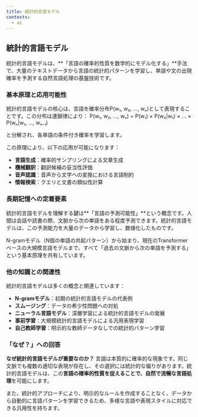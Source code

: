 ```yaml
---
title: 統計的言語モデル
contexts:
  - ai
---
```


<Context name="ai">

## 統計的言語モデル

統計的言語モデルは、**「言語の確率的性質を数学的にモデル化する」**手法で、大量のテキストデータから言語の統計的パターンを学習し、単語や文の出現確率を予測する自然言語処理の基盤技術です。

### 基本原理と応用可能性

統計的言語モデルの核心は、言語を確率分布P(w₁, w₂, ..., wₙ)として表現することです。この分布は連鎖律により：
P(w₁, w₂, ..., wₙ) = P(w₁) × P(w₂|w₁) × ... × P(wₙ|w₁, ..., wₙ₋₁)

と分解され、各単語の条件付き確率を学習します。

この原理により、以下の応用が可能になります：
- **言語生成**：確率的サンプリングによる文章生成
- **機械翻訳**：翻訳候補の妥当性評価
- **音声認識**：音声から文字への変換における言語制約
- **情報検索**：クエリと文書の類似性計算

### 長期記憶への定着要素

統計的言語モデルを理解する鍵は**「言語の予測可能性」**という概念です。人間は会話や読書の際、文脈から次の単語をある程度予測できます。統計的言語モデルは、この予測能力を大量のデータから学習し、数値化したものです。

N-gramモデル（N個の単語の共起パターン）から始まり、現在のTransformerベースの大規模言語モデルまで、すべて「過去の文脈から次の単語を予測する」という基本原理を共有しています。

### 他の知識との関連性

統計的言語モデルは多くの概念と関連しています：
- **N-gramモデル**：初期の統計的言語モデルの代表例
- **スムージング**：データの希少性問題への対処
- **ニューラル言語モデル**：深層学習による統計的言語モデルの発展
- **事前学習**：大規模統計的言語モデルによる汎用表現学習
- **自己教師学習**：明示的な教師データなしでの統計的パターン学習

### 「なぜ？」への回答

**なぜ統計的言語モデルが重要なのか？**
言語は本質的に確率的な現象です。同じ文脈でも複数の適切な表現が存在し、その選択には統計的な偏りがあります。統計的言語モデルは、この**言語の確率的性質を捉えることで、自然で流暢な言語処理**を可能にします。

また、統計的アプローチにより、明示的なルールを作成することなく、データから自動的に言語パターンを学習できるため、多様な言語や表現スタイルに対応できる汎用性を持ちます。

</Context>

